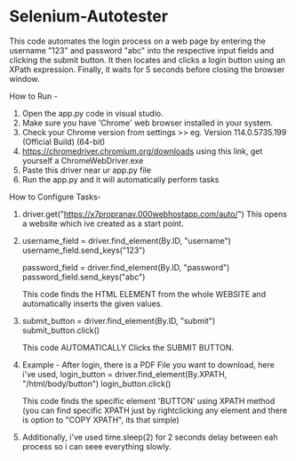 # Selenium-Autotester
This code automates the login process on a web page by entering the username "123" and password "abc" into the respective input fields and clicking the submit button. It then locates and clicks a login button using an XPath expression. Finally, it waits for 5 seconds before closing the browser window.

How to Run -
1. Open the app.py code in visual studio.
2. Make sure you have 'Chrome' web browser installed in your system.
3. Check your Chrome version from settings >> eg. Version 114.0.5735.199 (Official Build) (64-bit)
4. https://chromedriver.chromium.org/downloads using this link, get yourself a ChromeWebDriver.exe
5. Paste this driver near ur app.py file
6. Run the app.py and it will automatically perform tasks

How to Configure Tasks-
1. driver.get("https://x7propranav.000webhostapp.com/auto/")
   This opens a website which ive created as a start point.
   
2.   username_field = driver.find_element(By.ID, "username")
     username_field.send_keys("123")

     password_field = driver.find_element(By.ID, "password")
     password_field.send_keys("abc")

     This code finds the HTML ELEMENT from the whole WEBSITE and automatically inserts the given values.

3.   submit_button = driver.find_element(By.ID, "submit")
     submit_button.click()

     This code AUTOMATICALLY Clicks the SUBMIT BUTTON.

4. Example - After login, there is a PDF File you want to download, here
   i've used,
       login_button = driver.find_element(By.XPATH, "/html/body/button")
       login_button.click()

   This code finds the specific element 'BUTTON' using XPATH method
   (you can find specific XPATH just by rightclicking any element and there is option to "COPY XPATH", its that simple)

5. Additionally, i've used time.sleep(2) for 2 seconds delay between eah process so i can seee everything slowly.
